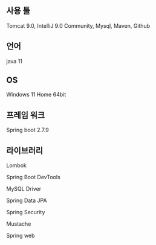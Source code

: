 ## 사용 툴

 Tomcat 9.0, IntelliJ 9.0 Community, Mysql, Maven, Github

## 언어

java 11

## OS

Windows 11 Home 64bit

## 프레임 워크

Spring boot 2.7.9

## 라이브러리

Lombok

Spring Boot DevTools

MySQL Driver

Spring Data JPA

Spring Security

Mustache

Spring web
